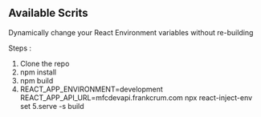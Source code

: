 
## Available Scrits
Dynamically change your React Environment variables without re-building

Steps :

1. Clone the repo
2. npm install
3. npm build
4. REACT_APP_ENVIRONMENT=development REACT_APP_API_URL=mfcdevapi.frankcrum.com npx react-inject-env set
5.serve -s build 
